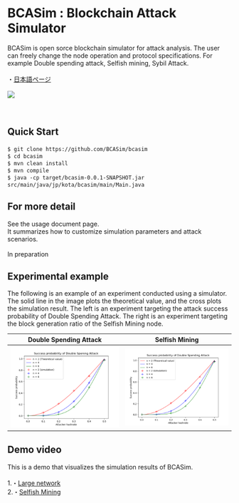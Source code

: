 
# BCASim : Blockchain Attack Simulator 


 BCASim is open sorce blockchain simulator for attack analysis. The user can freely change the node operation and protocol specifications. For example Double spending attack, Selfish mining, Sybil Attack.
<br>
<br>
・[日本語ページ](https://github.com/BCASim/BCASim/blob/main/README_JP.md)
<br>
<br>
![](https://github.com/BCASim/BCASim/blob/main/pic/sample.gif)

<br>

## Quick Start
```
$ git clone https://github.com/BCASim/bcasim
$ cd bcasim
$ mvn clean install
$ mvn compile
$ java -cp target/bcasim-0.0.1-SNAPSHOT.jar src/main/java/jp/kota/bcasim/main/Main.java
```

## For more detail

See the usage document page.
<br>
It summarizes how to customize simulation parameters and attack scenarios.
<br>
<br>
In preparation
<br>

## Experimental example
The following is an example of an experiment conducted using a simulator. The solid line in the image plots the theoretical value, and the cross plots the simulation result. The left is an experiment targeting the attack success probability of Double Spending Attack. The right is an experiment targeting the block generation ratio of the Selfish Mining node.


|Double Spending Attack|Selfish Mining|
|---|---|
|![](https://github.com/BCASim/BCASim/blob/main/pic/plot1.png)|![](https://github.com/BCASim/BCASim/blob/main/pic/plot2.png)|

## Demo video
This is a demo that visualizes the simulation results of BCASim.
<br>
<br>
1.・[Large network](https://github.com/BCASim/BCASim/blob/main/demo/LargeNetwork.md)
<br>
2.・[Selfish Mining](https://github.com/BCASim/BCASim/blob/main/demo/SelfishMining.md)



